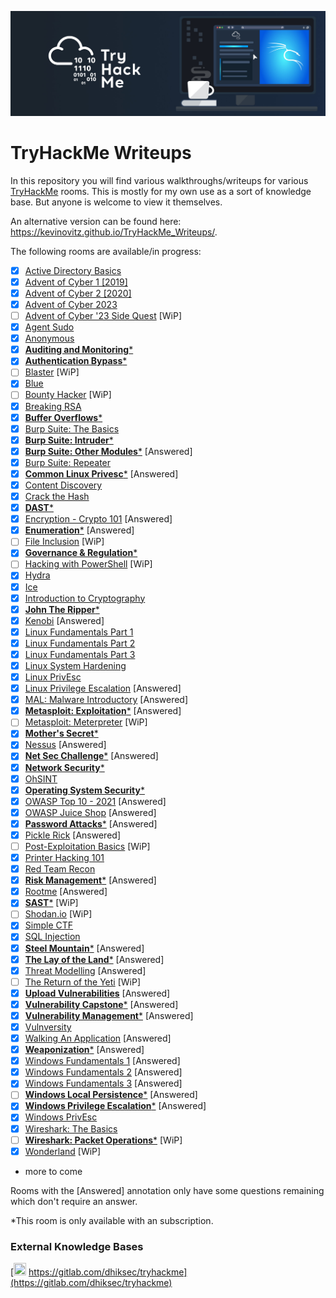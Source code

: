 
<p align="center">
   <img src="https://github.com/Kevinovitz/TryHackMe_Writeups/raw/main/Tryhackme%20Banner.JPG" alt="TryHackMe Banner">
</p>

# TryHackMe Writeups

In this repository you will find various walkthroughs/writeups for various [TryHackMe](https://tryhackme.com/) rooms. This is mostly for my own use as a sort of knowledge base. But anyone is welcome to view it themselves.

An alternative version can be found here: https://kevinovitz.github.io/TryHackMe_Writeups/.

The following rooms are available/in progress:

- [x] [Active Directory Basics](winadbasics/winadbasics.md)
- [x] [Advent of Cyber 1 [2019]](25daysofchristmas/25daysofchristmas.md)
- [x] [Advent of Cyber 2 [2020]](adventofcyber2/adventofcyber2.md)
- [x] [Advent of Cyber 2023](adventofcyber2023/adventofcyber2023.md)
- [ ] [Advent of Cyber '23 Side Quest](adventofcyber23sidequest/adventofcyber23sidequest.md) [WiP]
- [x] [Agent Sudo](agentsudoctf/agentsudoctf.md)
- [x] [Anonymous](anonymous/anonymous.md)
- [x] [**Auditing and Monitoring***](auditingandmonitoringse/auditingandmonitoringse.md)
- [x] [**Authentication Bypass***](authenticationbypass/authenticationbypass.md)
- [ ] [Blaster](blaster/blaster.md) [WiP]
- [x] [Blue](blue/blue.md)
- [ ] [Bounty Hacker](cowboyhacker/cowboyhacker.md) [WiP]
- [x] [Breaking RSA](breakrsa/breakrsa.md)
- [x] [**Buffer Overflows***](bof1/bof1.md)
- [x] [Burp Suite: The Basics](burpsuitebasics/burpsuitebasics.md)
- [x] [**Burp Suite: Intruder***](burpsuiteintruder/burpsuiteintruder.md)
- [x] [**Burp Suite: Other Modules***](burpsuiteom/burpsuiteom.md) [Answered]
- [x] [Burp Suite: Repeater](burpsuiterepeater/burpsuiterepeater.md)
- [x] [**Common Linux Privesc***](commonlinuxprivesc/commonlinuxprivesc.md) [Answered]
- [x] [Content Discovery](contentdiscovery/contentdiscovery.md)
- [x] [Crack the Hash](crackthehash/crackthehash.md)
- [x] [**DAST***](dastzap/dastzap.md)
- [x] [Encryption - Crypto 101](encryptioncrypto101/encryptioncrypto101.md) [Answered]
- [x] [**Enumeration***](enumerationpe/enumerationpe.md) [Answered]
- [ ] [File Inclusion](fileinc/fileinc.md) [WiP]
- [x] [**Governance & Regulation***](cybergovernanceregulation/cybergovernanceregulation.md)
- [ ] [Hacking with PowerShell](powershell/powershell.md) [WiP]
- [x] [Hydra](hydra/hydra.md)
- [x] [Ice](ice/ice.md)
- [x] [Introduction to Cryptography](cryptographyintro/cryptographyintro.md)
- [x] [**John The Ripper***](johntheripper0/johntheripper0.md)
- [x] [Kenobi](kenobi/kenobi.md) [Answered]
- [x] [Linux Fundamentals Part 1](linuxfundamentalspart1/linuxfundamentalspart1.md)
- [x] [Linux Fundamentals Part 2](linuxfundamentalspart2/linuxfundamentalspart2.md)
- [x] [Linux Fundamentals Part 3](linuxfundamentalspart3/linuxfundamentalspart3.md)
- [x] [Linux System Hardening](linuxsystemhardening/linuxsystemhardening.md)
- [x] [Linux PrivEsc](linuxprivesc/linuxprivesc.md)
- [x] [Linux Privilege Escalation](linprivesc/linprivesc.md) [Answered]
- [x] [MAL: Malware Introductory](malmalintroductory/malmalintroductory.md) [Answered]
- [x] [**Metasploit: Exploitation***](metasploitexploitation/metasploitexploitation.md) [Answered]
- [ ] [Metasploit: Meterpreter](meterpreter/meterpreter.md) [WiP]
- [x] [**Mother's Secret***](codeanalysis/codeanalysis.md)
- [x] [Nessus](rpnessusredux/rpnessusredux.md) [Answered]
- [x] [**Net Sec Challenge***](netsecchallenge/netsecchallenge.md) [Answered]
- [x] [**Network Security***](intronetworksecurity/intronetworksecurity.md)
- [x] [OhSINT](ohsint/ohsint.md)
- [x] [**Operating System Security***](operatingsystemsecurity/operatingsystemsecurity.md)
- [x] [OWASP Top 10 - 2021](owasptop102021/owasptop102021.md) [Answered]
- [x] [OWASP Juice Shop](owaspjuiceshop/owaspjuiceshop.md) [Answered]
- [x] [**Password Attacks***](passwordattacks/passwordattacks.md) [Answered]
- [x] [Pickle Rick](picklerick/picklerick.md) [Answered]
- [ ] [Post-Exploitation Basics](postexploit/postexploit.md) [WiP]
- [x] [Printer Hacking 101](printerhacking101/printerhacking101.md)
- [x] [Red Team Recon](redteamrecon/redteamrecon.md)
- [x] [**Risk Management***](seriskmanagement/seriskmanagement.md) [Answered]
- [x] [Rootme](rrootme/rrootme.md) [Answered]
- [x] [**SAST***](sast/sast.md) [WiP]
- [ ] [Shodan.io](shodan/shodan.md) [WiP]
- [x] [Simple CTF](easyctf/easyctf.md)
- [x] [SQL Injection](sql_injection/sql_injection.md)
- [x] [**Steel Mountain***](steelmountain/steelmountain.md) [Answered]
- [x] [**The Lay of the Land***](thelayoftheland/thelayoftheland.md) [Answered]
- [x] [Threat Modelling](threatmodelling/threatmodelling.md) [Answered]
- [ ] [The Return of the Yeti](adv3nt0fdbopsjcap/adv3nt0fdbopsjcap.md) [WiP]
- [x] [**Upload Vulnerabilities**](uploadvulns/uploadvulns.md) [Answered]
- [x] [**Vulnerability Capstone***](vulnerabilitycapstone/vulnerabilitycapstone.md) [Answered]
- [x] [**Vulnerability Management***](vulnerabilitymanagementkj/vulnerabilitymanagementkj.md) [Answered]
- [x] [Vulnversity](vulnversity/vulnversity.md)
- [x] [Walking An Application](walkinganapplication/walkinganapplication.md) [Answered]
- [x] [**Weaponization***](weaponization/weaponization.md) [Answered]
- [x] [Windows Fundamentals 1](windowsfundamentals1/windowsfundamentals.md) [Answered]
- [x] [Windows Fundamentals 2](windowsfundamentals2/windowsfundamentals2.md) [Answered]
- [x] [Windows Fundamentals 3](windowsfundamentals3/windowsfundamentals3.md) [Answered]
- [ ] [**Windows Local Persistence***](windowslocalpersistence/windowslocalpersistence.md) [Answered]
- [x] [**Windows Privilege Escalation***](windowsprivesc20/windowsprivesc20.md) [Answered]
- [x] [Windows PrivEsc](windows10privesc/windows10privesc.md)
- [x] [Wireshark: The Basics](wiresharkthebasics/wiresharkthebasics.md)
- [ ] [**Wireshark: Packet Operations***](wiresharkpacketoperations/wiresharkpacketoperations.md) [WiP]
- [x] [Wonderland](wonderland/wonderland.md) [WiP]
- more to come

Rooms with the [Answered] annotation only have some questions remaining which don't require an answer.

*This room is only available with an subscription.

### External Knowledge Bases

[<img src="https://about.gitlab.com/images/press/press-kit-icon.svg" width="20" height="20"/> https://gitlab.com/dhiksec/tryhackme](https://gitlab.com/dhiksec/tryhackme)

<!--
https://jarrodrizor.com/wp-content/uploads/2022/03/thm_banner.jpeg
-->
